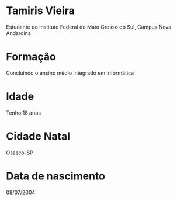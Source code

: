 # Tamiris Vieira

Estudante do Instituto Federal do Mato Grosso do Sul, Campus Nova Andardina 

# Formação

Concluindo o ensino médio integrado em informática 

# Idade 

Tenho 18 anos

# Cidade Natal

Osasco-SP

# Data de nascimento

08/07/2004